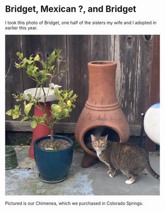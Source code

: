 # Bridget, Mexican ?, and Bridget

I took this photo of Bridget, one half of the sisters
my wife and I adopted in earlier this year.

![Lemon tree with Mexican Chimenea and Bridget the Cat](img/02025-02-21-lemon-tree-bridget.png)

Pictured is our Chimenea, which we purchased in Colorado Springs.

